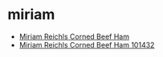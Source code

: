 # miriam

 * [Miriam Reichls Corned Beef Ham](../../index/m/miriam-reichls-corned-beef-ham-101432.json)
 * [Miriam Reichls Corned Beef Ham 101432](../../index/m/miriam-reichls-corned-beef-ham-101432.json)

